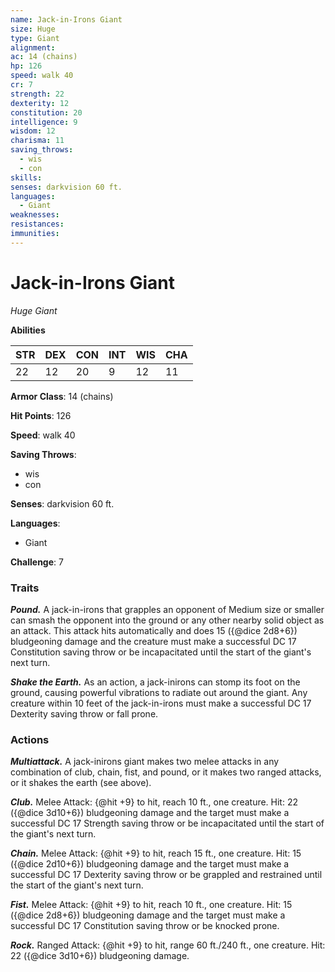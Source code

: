 ```yaml
---
name: Jack-in-Irons Giant
size: Huge
type: Giant
alignment: 
ac: 14 (chains)
hp: 126
speed: walk 40
cr: 7
strength: 22
dexterity: 12
constitution: 20
intelligence: 9
wisdom: 12
charisma: 11
saving_throws:
  - wis
  - con
skills:
senses: darkvision 60 ft.
languages:
  - Giant
weaknesses:
resistances:
immunities:
---
```


# Jack-in-Irons Giant

*Huge Giant*

**Abilities**

| STR | DEX | CON | INT | WIS | CHA |
| --- | --- | --- | --- | --- | --- |
| 22 | 12 | 20 | 9 | 12 | 11 |

**Armor Class**: 14 (chains)

**Hit Points**: 126

**Speed**: walk 40

**Saving Throws**:
  - wis
  - con

**Senses**: darkvision 60 ft.

**Languages**:
  - Giant

**Challenge**: 7

### Traits
***Pound.*** A jack-in-irons that grapples an opponent of Medium size or smaller can smash the opponent into the ground or any other nearby solid object as an attack. This attack hits automatically and does 15 ({@dice 2d8+6}) bludgeoning damage and the creature must make a successful DC 17 Constitution saving throw or be incapacitated until the start of the giant's next turn.

***Shake the Earth.*** As an action, a jack-inirons can stomp its foot on the ground, causing powerful vibrations to radiate out around the giant. Any creature within 10 feet of the jack-in-irons must make a successful DC 17 Dexterity saving throw or fall prone.

### Actions
***Multiattack.*** A jack-inirons giant makes two melee attacks in any combination of club, chain, fist, and pound, or it makes two ranged attacks, or it shakes the earth (see above).

***Club.*** Melee Attack: {@hit +9} to hit, reach 10 ft., one creature. Hit: 22 ({@dice 3d10+6}) bludgeoning damage and the target must make a successful DC 17 Strength saving throw or be incapacitated until the start of the giant's next turn.

***Chain.*** Melee Attack: {@hit +9} to hit, reach 15 ft., one creature. Hit: 15 ({@dice 2d10+6}) bludgeoning damage and the target must make a successful DC 17 Dexterity saving throw or be grappled and restrained until the start of the giant's next turn.

***Fist.*** Melee Attack: {@hit +9} to hit, reach 10 ft., one creature. Hit: 15 ({@dice 2d8+6}) bludgeoning damage and the target must make a successful DC 17 Constitution saving throw or be knocked prone.

***Rock.*** Ranged Attack: {@hit +9} to hit, range 60 ft./240 ft., one creature. Hit: 22 ({@dice 3d10+6}) bludgeoning damage.

